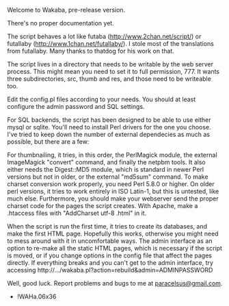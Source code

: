 Welcome to Wakaba, pre-release version.

There's no proper documentation yet.

The script behaves a lot like futaba (http://www.2chan.net/script/) or
futallaby (http://www.1chan.net/futallaby/). I stole most of the
translations from futallaby. Many thanks to thatdog for his work on that.

The script lives in a directory that needs to be writable by the web
server process. This might mean you need to set it to full permission,
777. It wants three subdirectories, src, thumb and res, and those need
to be writeable too.

Edit the config.pl files according to your needs. You should at least
configure the admin password and SQL settings.

For SQL backends, the script has been designed to be able to use either
mysql or sqlite. You'll need to install Perl drivers for the one you
choose. I've tried to keep down the number of external dependecies as
much as possible, but there are a few:

For thumbnailing, it tries, in this order, the PerlMagick module, the
external ImageMagick "convert" command, and finally the netpbm tools.
It also either needs the Digest::MD5 module, which is standard in
newer Perl versions but not in older, or the external "md5sum"
command. To make charset conversion work properly, you need Perl 5.8.0
or higher. On older perl versions, it tries to work entirely in ISO
Latin-1, but this is untested, like much else. Furthermore, you
should make your webserver send the proper charset code for the
pages the script creates. With Apache, make a .htaccess files with
"AddCharset utf-8 .html" in it.

When the script is run the first time, it tries to create its
databases, and make the first HTML page. Hopefully this works,
otherwise you might need to mess around with it in uncomfortable ways.
The admin interface as an option to re-make all the static HTML pages,
which is necessary if the script is moved, or if you change options in
the config file that affect the pages directly. If everything breaks
and you can't get to the admin interface, try accessing
http://.../wakaba.pl?action=rebuild&admin=ADMINPASSWORD

Well, good luck. Report problems and bugs to me at paracelsus@gmail.com.

- !WAHa.06x36
